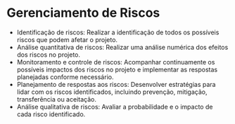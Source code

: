 # Gerenciamento de Riscos
- Identificação de riscos: Realizar a identificação de todos os possíveis riscos que podem afetar o projeto.
- Análise quantitativa de riscos: Realizar uma análise numérica dos efeitos dos riscos no projeto.
- Monitoramento e controle de riscos: Acompanhar continuamente os possíveis impactos dos riscos no projeto e implementar as respostas planejadas conforme necessário.
- Planejamento de respostas aos riscos: Desenvolver estratégias para lidar com os riscos identificados, incluindo prevenção, mitigação, transferência ou aceitação.
- Análise qualitativa de riscos: Avaliar a probabilidade e o impacto de cada risco identificado.
